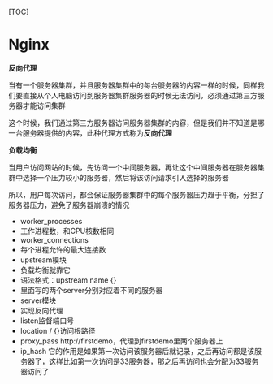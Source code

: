 [TOC]

# Nginx

**反向代理**

当有一个服务器集群，并且服务器集群中的每台服务器的内容一样的时候，同样我们要直接从个人电脑访问到服务器集群服务器的时候无法访问，必须通过第三方服务器才能访问集群

这个时候，我们通过第三方服务器访问服务器集群的内容，但是我们并不知道是哪一台服务器提供的内容，此种代理方式称为**反向代理**

**负载均衡**

当用户访问网站的时候，先访问一个中间服务器，再让这个中间服务器在服务器集群中选择一个压力较小的服务器，然后将该访问请求引入选择的服务器

所以，用户每次访问，都会保证服务器集群中的每个服务器压力趋于平衡，分担了服务器压力，避免了服务器崩溃的情况



- worker_processes
- 工作进程数，和CPU核数相同
- worker_connections
- 每个进程允许的最大连接数
- upstream模块
- 负载均衡就靠它
- 语法格式：upstream name {}
- 里面写的两个server分别对应着不同的服务器
- server模块
- 实现反向代理
- listen监督端口号
- location / {}访问根路径
- proxy_pass http://firstdemo，代理到firstdemo里两个服务器上
- ip_hash 它的作用是如果第一次访问该服务器后就记录，之后再访问都是该服务器了，这样比如第一次访问是33服务器，那之后再访问也会分配为33服务器访问了